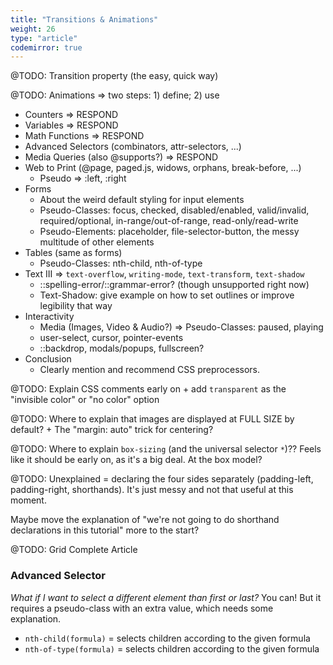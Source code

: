```yaml
---
title: "Transitions & Animations"
weight: 26
type: "article"
codemirror: true
---
```


@TODO: Transition property (the easy, quick way)

@TODO: Animations => two steps: 1) define; 2) use


* Counters => RESPOND
* Variables => RESPOND
* Math Functions => RESPOND
* Advanced Selectors (combinators, attr-selectors, ...)
* Media Queries (also @supports?) => RESPOND
* Web to Print (@page, paged.js, widows, orphans, break-before, ...)
  * Pseudo => :left, :right 
* Forms 
  * About the weird default styling for input elements
  * Pseudo-Classes: focus, checked, disabled/enabled, valid/invalid, required/optional, in-range/out-of-range, read-only/read-write 
  * Pseudo-Elements: placeholder, file-selector-button, the messy multitude of other elements
* Tables (same as forms)
  * Pseudo-Classes: nth-child, nth-of-type 
* Text III  => `text-overflow`, `writing-mode`, `text-transform`, `text-shadow` 
  * ::spelling-error/::grammar-error?  (though unsupported right now)
  * Text-Shadow: give example on how to set outlines or improve legibility that way
* Interactivity
  * Media (Images, Video & Audio?) => Pseudo-Classes: paused, playing 
  * user-select, cursor, pointer-events
  * ::backdrop, modals/popups, fullscreen?
* Conclusion
  * Clearly mention and recommend CSS preprocessors.



@TODO: Explain CSS comments early on + add `transparent` as the "invisible color" or "no color" option

@TODO: Where to explain that images are displayed at FULL SIZE by default? + The "margin: auto" trick for centering?

@TODO: Where to explain `box-sizing` (and the universal selector `*`)?? Feels like it should be early on, as it's a big deal. At the box model?

@TODO: Unexplained = declaring the four sides separately (padding-left, padding-right, shorthands). It's just messy and not that useful at this moment.

  Maybe move the explanation of "we're not going to do shorthand declarations in this tutorial" more to the start?

@TODO: Grid Complete Article




### Advanced Selector

_What if I want to select a different element than first or last?_ You can! But it requires a pseudo-class with an extra value, which needs some explanation.

* `nth-child(formula)` = selects children according to the given formula
* `nth-of-type(formula)` = selects children according to the given formula

